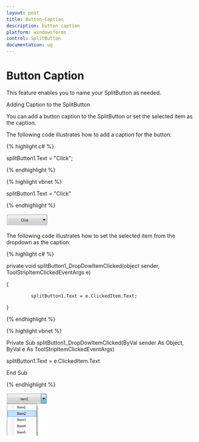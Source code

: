 ```yaml
---
layout: post
title: Button-Caption
description: button caption
platform: windowsforms
control: SplitButton 
documentation: ug
---
```


# Button Caption

This feature enables you to name your SplitButton as needed.

Adding Caption to the SplitButton  

You can add a button caption to the SplitButton or set the selected item as the caption.  

The following code illustrates how to add a caption for the button:

{% highlight c# %}

splitButton1.Text = "Click";   

{% endhighlight %}

{% highlight vbnet %}

splitButton1.Text = "Click"

{% endhighlight %}


![](Button-Caption_images/Button-Caption_img1.png)


The following code illustrates how to set the selected item from the dropdown as the caption:

{% highlight c# %}

 private void splitButton1_DropDowItemClicked(object sender, ToolStripItemClickedEventArgs e)

{             

             splitButton1.Text = e.ClickedItem.Text;

}

{% endhighlight %}

{% highlight vbnet %}

Private Sub splitButton1_DropDowItemClicked(ByVal sender As Object, ByVal e As ToolStripItemClickedEventArgs)

splitButton1.Text = e.ClickedItem.Text

End Sub


{% endhighlight %}



![](Button-Caption_images/Button-Caption_img2.png)



